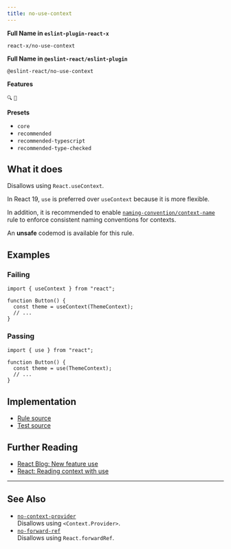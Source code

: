 ```yaml
---
title: no-use-context
---
```


**Full Name in `eslint-plugin-react-x`**

```plain copy
react-x/no-use-context
```

**Full Name in `@eslint-react/eslint-plugin`**

```plain copy
@eslint-react/no-use-context
```

**Features**

`🔍` `🔄`

**Presets**

- `core`
- `recommended`
- `recommended-typescript`
- `recommended-type-checked`

## What it does

Disallows using `React.useContext`.

In React 19, `use` is preferred over `useContext` because it is more flexible.

In addition, it is recommended to enable [`naming-convention/context-name`](./naming-convention-context-name) rule to enforce consistent naming conventions for contexts.

An **unsafe** codemod is available for this rule.

## Examples

### Failing

```tsx
import { useContext } from "react";

function Button() {
  const theme = useContext(ThemeContext);
  // ...
}
```

### Passing

```tsx
import { use } from "react";

function Button() {
  const theme = use(ThemeContext);
  // ...
}
```

## Implementation

- [Rule source](https://github.com/Rel1cx/eslint-react/tree/main/packages/plugins/eslint-plugin-react-x/src/rules/no-use-context.ts)
- [Test source](https://github.com/Rel1cx/eslint-react/tree/main/packages/plugins/eslint-plugin-react-x/src/rules/no-use-context.spec.ts)

## Further Reading

- [React Blog: New feature use](https://react.dev/blog/2024/12/05/react-19#new-feature-use)
- [React: Reading context with use](https://react.dev/reference/react/use#reading-context-with-use)

---

## See Also

- [`no-context-provider`](./no-context-provider)\
  Disallows using `<Context.Provider>`.
- [`no-forward-ref`](./no-forward-ref)\
  Disallows using `React.forwardRef`.
